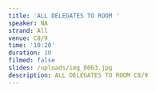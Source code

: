 ```yaml
---
title: 'ALL DELEGATES TO ROOM '
speaker: NA
strand: All
venue: C8/9
time: '10:20'
duration: 10
filmed: false
slides: /uploads/img_0063.jpg
description: ALL DELEGATES TO ROOM C8/9
---
```


